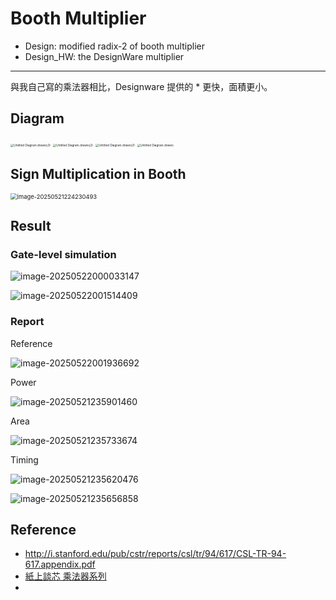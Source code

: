 # Booth Multiplier

-   Design: modified radix-2 of booth multiplier 
-   Design_HW: the DesignWare multiplier

---

與我自己寫的乘法器相比，Designware 提供的 * 更快，面積更小。

## Diagram

<img src="https://raw.githubusercontent.com/frankxaio/markdwon-image/main/data/Untitled%20Diagram.drawio(3).png" alt="Untitled Diagram.drawio(3)" style="zoom:33%;" />

<img src="https://raw.githubusercontent.com/frankxaio/markdwon-image/main/data/Untitled%20Diagram.drawio(2).png" alt="Untitled Diagram.drawio(2)" style="zoom: 33%;" />

<img src="https://raw.githubusercontent.com/frankxaio/markdwon-image/main/data/Untitled%20Diagram.drawio(1).png" alt="Untitled Diagram.drawio(1)" style="zoom:33%;" />

<img src="https://raw.githubusercontent.com/frankxaio/markdwon-image/main/data/Untitled%20Diagram.drawio.png" alt="Untitled Diagram.drawio" style="zoom: 33%;" />

## Sign Multiplication in Booth

<img src="https://raw.githubusercontent.com/frankxaio/markdwon-image/main/data/image-20250521224230493.png" alt="image-20250521224230493" style="zoom: 67%;" />

## Result

### Gate-level simulation

![image-20250522000033147](https://raw.githubusercontent.com/frankxaio/markdwon-image/main/data/image-20250522000033147.png)



![image-20250522001514409](https://raw.githubusercontent.com/frankxaio/markdwon-image/main/data/image-20250522001514409.png)

### Report

Reference

![image-20250522001936692](https://raw.githubusercontent.com/frankxaio/markdwon-image/main/data/image-20250522001936692.png)

Power

![image-20250521235901460](https://raw.githubusercontent.com/frankxaio/markdwon-image/main/data/image-20250521235901460.png)

Area

![image-20250521235733674](https://raw.githubusercontent.com/frankxaio/markdwon-image/main/data/image-20250521235733674.png)

Timing

![image-20250521235620476](https://raw.githubusercontent.com/frankxaio/markdwon-image/main/data/image-20250521235620476.png)

![image-20250521235656858](https://raw.githubusercontent.com/frankxaio/markdwon-image/main/data/image-20250521235656858.png)

## Reference



-  http://i.stanford.edu/pub/cstr/reports/csl/tr/94/617/CSL-TR-94-617.appendix.pdf
-  [紙上談芯 乘法器系列](https://zhuanlan.zhihu.com/p/119444283)
-  
